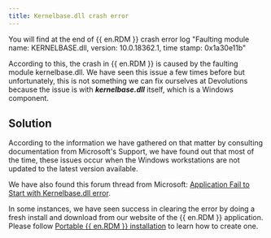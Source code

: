 ```yaml
---
title: Kernelbase.dll crash error
---
```

You will find at the end of {{ en.RDM }} crash error log "Faulting module name: KERNELBASE.dll, version: 10.0.18362.1, time stamp: 0x1a30e11b"  

According to this, the crash in {{ en.RDM }} is caused by the faulting module kernelbase.dll. We have seen this issue a few times before but unfortunately, this is not something we can fix ourselves at Devolutions because the issue is with ***kernelbase.dll*** itself, which is a Windows component.
## Solution
According to the information we have gathered on that matter by consulting documentation from Microsoft's Support, we have found out that most of the time, these issues occur when the Windows workstations are not updated to the latest version available.  

We have also found this forum thread from Microsoft: [Application Fail to Start with Kernelbase.dll error](https://answers.microsoft.com/en-us/windows/forum/all/applications-fail-to-start-with-kernelbasedll/44a4c2ad-a43f-479b-b026-bcdc2ff01285).  

In some instances, we have seen success in clearing the error by doing a fresh install and download from our website of the {{ en.RDM }} application. Please follow [Portable {{ en.RDM }} installation](/kb/remote-desktop-manager/how-to-articles/portable-rdm-installation/) to learn how to create one.
